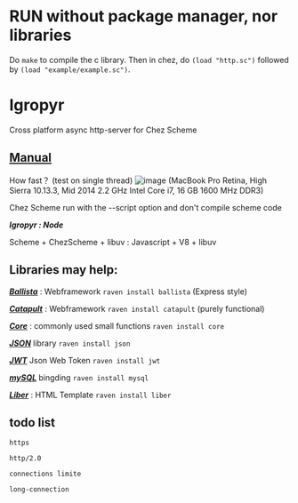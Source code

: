 # RUN without package manager, nor libraries

Do `make` to compile the c library.
Then in chez, do `(load "http.sc")` followed by `(load "example/example.sc")`.

# Igropyr

Cross platform async http-server for Chez Scheme

## [Manual](https://guenchi.github.io/Igropyr)

How fast？ (test on single thread)
![image](https://github.com/guenchi/Igropyr/blob/gh-pages/img/ab.png)
(MacBook Pro Retina, High Sierra 10.13.3, Mid 2014 2.2 GHz Intel Core i7, 16 GB 1600 MHz DDR3)

Chez Scheme run with the --script option and don't compile scheme code


***Igropyr : Node***

Scheme + ChezScheme + libuv : Javascript + V8 + libuv


## Libraries may help:

***[Ballista](https://guenchi.github.io/Ballista)*** : Webframework `raven install ballista` (Express style)

***[Catapult](https://guenchi.github.io/Catapult)*** : Webframework `raven install catapult` (purely functional)

***[Core](https://guenchi.github.io/Core)*** : commonly used small functions `raven install core`

***[JSON](https://guenchi.github.io/json)*** library `raven install json`

***[JWT](https://github.com/guenchi/jwt)*** Json Web Token `raven install jwt` 

***[mySQL](https://github.com/chclock/mysql)*** bingding `raven install mysql`  

***[Liber](https://github.com/guenchi/Liber)*** : HTML Template `raven install liber` 




 
## todo list

```
https

http/2.0

connections limite

long-connection
```
